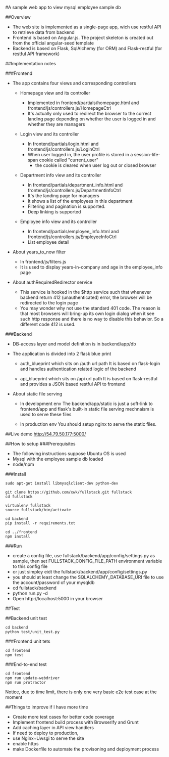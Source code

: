 #A sample web app to view mysql employee sample db 


##Overview
* The web site is implemented as a single-page app, wich use restful API to retrieve data from backend
* Frontend is based on Angular.js. The project skeleton is created out from the official angular-seed template
* Backend is based on Flask, SqlAlchemy (for ORM) and Flask-restful (for restful API framework)

##Implementation notes

###Frontend

* The app contains four views and corresponding controllers

  * Homepage view and its controller
    * Implemented in frontend/partials/homepage.html and frontend/js/controllers.js/HomepageCtrl
    * It's actually only used to redirect the browser to the correct landing page depending on whether the user is logged
    in and whether they are managers
    
  * Login view and its controller
    * In frontend/partials/login.html and frontend/js/controllers.js/LoginCtrl
    * When user logged in, the user profile is stored in a session-life-span cookie called "current_user"
      * the cookie is cleared when user log out or closed browser
        
  * Department info view  and its controller
    * In frontend/partials/department_info.html and frontend/js/controllers.js/DepartmentInfoCtrl
    * It's the landing page for managers
    * It shows a list of the employees in this department
    * Filtering and pagination is supported.
    * Deep linking is supported
  
  * Employee info view and its controller
    * In frontend/partials/employee_info.html and frontend/js/controllers.js/EmployeeInfoCtrl
    * List employee detail
    
* About years_to_now filter
  * In frontend/js/filters.js
  * It is used to display years-in-company and age in the employee_info page
  
* About authRequiredRedirector service
  * This service is hooked in the $http service such that whenever backend return 412 (unauthenticated) error, the browser
  will be redirected to the login page
  * You may wonder why not use the standard 401 code. The reason is that most browsers will bring-up its own login dialog 
   when it see such http response and there is no way to disable this behavior. So a different code 412 is used.
   

###Backend 

* DB-access layer and model definition is in backend/app/db

* The application is divided into 2 flask blue print
  * auth_blueprint which sits on /auth url path
    It is based on flask-login and handles authentication related logic of the backend
    
  * api_blueprint which sits on /api url path
    It is based on flask-restful and provides a JSON based restful API to frontend
    
* About static file serving
  * In development env
     The backend/app/static is just a soft-link to frontend/app and flask's built-in static file serving mechnaism is used
     to serve these files
     
  * In production env
     You should setup nginx to serve the static files. 
    
##Live demo
http://54.79.50.177:5000/

##How to setup
###Prerequisites
* The following instructions suppose Ubuntu OS is used
* Mysql with the employee sample db loaded
* node/npm 

###Install 

```
sudo apt-get install libmysqlclient-dev python-dev

git clone https://github.com/xwk/fullstack.git fullstack
cd fullstack

virtualenv fullstack
source fullstack/bin/activate

cd backend
pip install -r requirements.txt

cd ../frontend
npm install
```

###Run
* create a config file, use fullstack/backend/app/config/settings.py as sample, then set FULLSTACK_CONFIG_FILE_PATH environment variable to this config file
* or just simpley eidt the fullstack/backend/app/config/settings.py
* you should at least change the SQLALCHEMY_DATABASE_URI file to use the account/password of your mysqldb
* cd fullstack/backend
* python run.py -d
* Open http://localhost:5000 in your browser


##Test

##Backend unit test
```
cd backend
python test/unit_test.py
```

###Frontend unit tets
```
cd frontend
npm test
```
###End-to-end test
```
cd frontend
npm run update-webdriver
npm run protractor
```
Notice, due to time limit, there is only one very basic e2e test case at the moment

##Things to improve if I have more time
* Create more test cases for better code coverage
* Implement frontend build process with Browserify and Grunt
* Add caching layer in API view handlers
* If need to deploy to production,
* use Nginx+Uwsgi to serve the site
* enable https
* make Dockerfile to automate the provisoning and deployment process 
